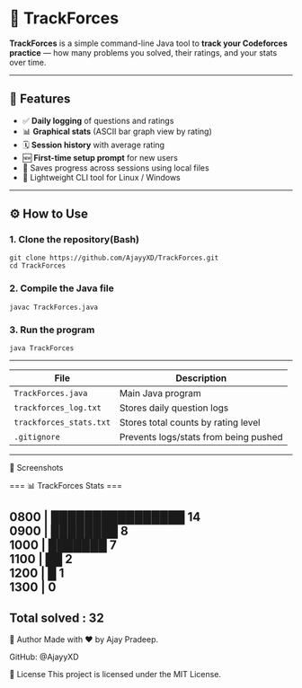 # 🚀 TrackForces

**TrackForces** is a simple command-line Java tool to **track your Codeforces practice** — how many problems you solved, their ratings, and your stats over time.

---

## 🧩 Features

- ✅ **Daily logging** of questions and ratings
- 📊 **Graphical stats** (ASCII bar graph view by rating)
- 🗓️ **Session history** with average rating
- 🆕 **First-time setup prompt** for new users
- 💾 Saves progress across sessions using local files
- 🐚 Lightweight CLI tool for Linux / Windows 

---

## ⚙️ How to Use

### 1. Clone the repository(Bash)

```
git clone https://github.com/AjayyXD/TrackForces.git
cd TrackForces
```
### 2. Compile the Java file

```
javac TrackForces.java
```
### 3. Run the program
```
java TrackForces
```
 __________________________________________________________________
| File                    | Description                           |
| ----------------------- | ------------------------------------- |
| `TrackForces.java`      | Main Java program                     |
| `trackforces_log.txt`   | Stores daily question logs            |
| `trackforces_stats.txt` | Stores total counts by rating level   |
| `.gitignore`            | Prevents logs/stats from being pushed |
 __________________________________________________________________


 📸 Screenshots
 
=== 📊 TrackForces Stats ===

0800    | ████████████████     14  
0900    | ████████             8  
1000   | ███████              7  
1100   | ██                   2  
1200   | █                    1  
1300   |                      0  
-------------------------------  
Total solved              : 32  
-------------------------------
  

 👤 Author
Made with ❤️ by Ajay Pradeep.

GitHub: @AjayyXD

📜 License
This project is licensed under the MIT License.


